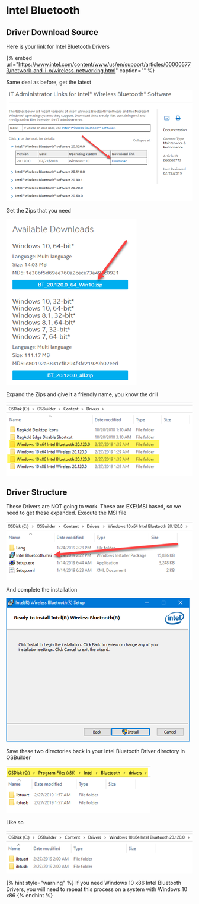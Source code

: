 # Intel Bluetooth

## Driver Download Source

Here is your link for Intel Bluetooth Drivers

{% embed url="https://www.intel.com/content/www/us/en/support/articles/000005773/network-and-i-o/wireless-networking.html" caption="" %}

Same deal as before, get the latest

![](../../../.gitbook/assets/image%20%2879%29.png)

Get the Zips that you need

![](../../../.gitbook/assets/image%20%28296%29.png)

Expand the Zips and give it a friendly name, you know the drill

![](../../../.gitbook/assets/image%20%28305%29.png)

## Driver Structure

These Drivers are NOT going to work. These are EXE\MSI based, so we need to get these expanded. Execute the MSI file

![](../../../.gitbook/assets/image%20%28148%29.png)

And complete the installation

![](../../../.gitbook/assets/image%20%28109%29.png)

Save these two directories back in your Intel Bluetooth Driver directory in OSBuilder

![](../../../.gitbook/assets/image%20%28201%29.png)

Like so

![](../../../.gitbook/assets/image%20%28316%29.png)

{% hint style="warning" %}
If you need Windows 10 x86 Intel Bluetooth Drivers, you will need to repeat this process on a system with Windows 10 x86
{% endhint %}

